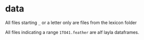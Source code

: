 # data
All files starting `_` or a letter only are files from the lexicon folder

All files indicating a range `1TO41.feather` are alf layla dataframes.
